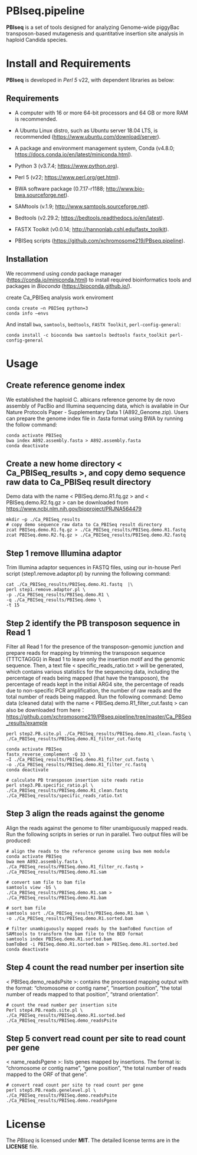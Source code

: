 # PBIseq.pipeline

**PBIseq** is a set of tools designed for analyzing Genome-wide piggyBac transposon-based mutagenesis and quantitative insertion site analysis in haploid Candida species. 

# Install and Requirements
**PBIseq** is developed in *Perl 5* v22, with dependent libraries as below:

## Requirements

-	A computer with 16 or more 64-bit processors and 64 GB or more RAM is recommended.

-	A Ubuntu Linux distro, such as Ubuntu server 18.04 LTS, is recommended (https://www.ubuntu.com/download/server).

- A package and environment management system, Conda (v4.8.0; https://docs.conda.io/en/latest/miniconda.html).

-	Python 3 (v3.7.4; https://www.python.org).

-	Perl 5 (v22; https://www.perl.org/get.html).

-	BWA software package (0.7.17-r1188; http://www.bio-bwa.sourceforge.net). 

-	SAMtools (v.1.9; http://www.samtools.sourceforge.net).

-	Bedtools (v2.29.2; https://bedtools.readthedocs.io/en/latest).

-	FASTX Toolkit (v0.0.14; http://hannonlab.cshl.edu/fastx_toolkit).

-	PBISeq scripts (https://github.com/xchromosome219/PBseq.pipeline).


## Installation
We recommend using *conda* package manager (https://conda.io/miniconda.html) to install required bioinformatics tools and packages in *Bioconda* (https://bioconda.github.io/). 

create Ca_PBISeq analysis work enviroment
```
conda create –n PBISeq python=3 
conda info –envs
```

And install `bwa`, `samtools`, `bedtools`, `FASTX Toolkit`, `perl-config-general`:
```
conda install -c bioconda bwa samtools bedtools fastx_toolkit perl-config-general
```

# Usage

## Create reference genome index
We established the haploid C. albicans reference genome by de novo assembly of PacBio and Illumina sequencing data, which is available in Our Nature Protocols Paper - Supplementary Data 1 (A892_Genome.zip). Users can prepare the genome index file in .fasta format using BWA by running the follow command:
```
conda activate PBISeq
bwa index A892.assembly.fasta > A892.assembly.fasta
conda deactivate
```

## Create a new home directory < Ca_PBISeq_results >, and copy demo sequence raw data to Ca_PBISeq result directory
Demo data with the name < PBISeq.demo.R1.fq.gz > and < PBISeq.demo.R2.fq.gz > can be downloaded from https://www.ncbi.nlm.nih.gov/bioproject/PRJNA564479
```
mkdir –p ./Ca_PBISeq_results
# copy demo sequence raw data to Ca_PBISeq result directory
zcat PBISeq.demo.R1.fq.gz > ./Ca_PBISeq_results/PBISeq.demo.R1.fastq
zcat PBISeq.demo.R2.fq.gz > ./Ca_PBISeq_results/PBISeq.demo.R2.fastq
```

## Step 1 remove Illumina adaptor
Trim Illumina adaptor sequences in FASTQ files, using our in-house Perl script (step1.remove.adaptor.pl) by running the following command:
```
cat ./Ca_PBISeq_results/PBISeq.demo.R1.fastq  |\
perl step1.remove.adaptor.pl \
-p ./Ca_PBISeq_results/PBISeq.demo.R1 \
-q ./Ca_PBISeq_results/PBISeq.demo \
-t 15
```

## Step 2 identify the PB transposon sequence in Read 1
Filter all Read 1 for the presence of the transposon-genomic junction and prepare reads for mapping by trimming the transposon sequence (TTTCTAGGG) in Read 1 to leave only the insertion motif and the genomic sequence. Then, a text file < specific_reads_ratio.txt > will be generated, which contains various statistics for the sequencing data, including the percentage of reads being mapped (that have the transposon), the percentage of reads kept in the initial ARG4 site, the percentage of reads due to non-specific PCR amplification, the number of raw reads and the total number of reads being mapped. Run the following command: 
Demo data (cleaned data) with the name < PBISeq.demo.R1_filter_cut.fastq > can also be downloaded from here： https://github.com/xchromosome219/PBseq.pipeline/tree/master/Ca_PBSeq_results/example
```
perl step2.PB.site.pl ./Ca_PBISeq_results/PBISeq.demo.R1_clean.fastq \
./Ca_PBISeq_results/PBISeq.demo.R1_filter_cut.fastq

conda activate PBISeq
fastx_reverse_complement -Q 33 \
–I ./Ca_PBISeq_results/PBISeq.demo.R1_filter_cut.fastq \
-o ./Ca_PBISeq_results/PBISeq.demo.R1_filter_rc.fastq
conda deactivate

# calculate PB transposon insertion site reads ratio
perl step3.PB.specific_ratio.pl \
./Ca_PBISeq_results/PBISeq.demo.R1_clean.fastq ./Ca_PBISeq_results/specific_reads_ratio.txt
```

## Step 3 align the reads against the genome
Align the reads against the genome to filter unambiguously mapped reads. Run the following scripts in series or run in parallel. Two output files will be produced:
```
# align the reads to the reference genome using bwa mem module
conda activate PBISeq
bwa mem A892.assembly.fasta \
./Ca_PBISeq_results/PBISeq.demo.R1_filter_rc.fastq > ./Ca_PBISeq_results/PBISeq.demo.R1.sam

# convert sam file to bam file
samtools view -bS \
./Ca_PBISeq_results/PBISeq.demo.R1.sam > ./Ca_PBISeq_results/PBISeq.demo.R1.bam

# sort bam file
samtools sort ./Ca_PBISeq_results/PBISeq.demo.R1.bam \
-o ./Ca_PBISeq_results/PBISeq.demo.R1.sorted.bam

# filter unambiguously mapped reads by the bamToBed function of SAMtools to transform the bam file to the BED format
samtools index PBISeq.demo.R1.sorted.bam
bamToBed -i PBISeq.demo.R1.sorted.bam > PBISeq.demo.R1.sorted.bed
conda deactivate
```

## Step 4 count the read number per insertion site
< PBISeq.demo_readsPsite >:  contains the processed mapping output with the format: “chromosome or contig name”, “insertion position”, “the total number of reads mapped to that position”, “strand orientation”.
```
# count the read number per insertion site 
Perl step4.PB.reads.site.pl \
./Ca_PBISeq_results/PBISeq.demo.R1.sorted.bed ./Ca_PBISeq_results/PBISeq.demo_readsPsite
```

## Step 5 convert read count per site to read count per gene
< name_readsPgene >: lists genes mapped by insertions. The format is: “chromosome or contig name”, “gene position”, “the total number of reads mapped to the ORF of that gene”.
```
# convert read count per site to read count per gene 
perl step5.PB.reads.genelevel.pl \
./Ca_PBISeq_results/PBISeq.demo.readsPsite ./Ca_PBISeq_results/PBISeq.demo.readsPgene
```

# License
The *PBIseq* is licensed under **MIT**. The detailed license terms are in the **LICENSE** file.

